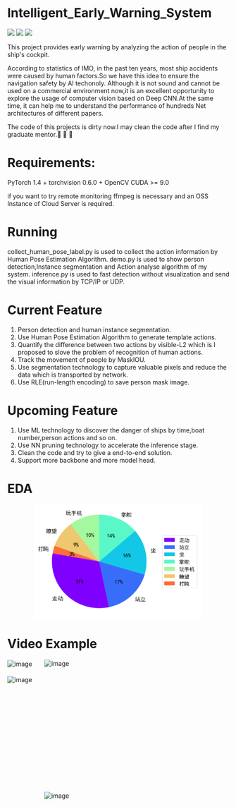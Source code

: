 # Intelligent_Early_Warning_System
![](https://img.shields.io/badge/build-passing-brightgreen) ![](https://img.shields.io/badge/author-ddmm-orange) ![](https://img.shields.io/badge/license-MIT-green)

This project provides early warning by analyzing the action of people in the ship's cockpit.

According to statistics of IMO, in the past ten years, most ship accidents were caused by human factors.So we have this idea to ensure the navigation safety by AI techonoly.
Although it is not sound and cannot be used on a commercial environment now,it is an excellent opportunity to explore the usage of computer vision based on Deep CNN.At the same time, it can help me to understand the performance of hundreds Net architectures of different papers.

The code of this projects is dirty now.I may clean the code after I find my graduate mentor.:muscle:	:muscle:	:muscle:	
# Requirements:
PyTorch 1.4 +
torchvision 0.6.0 + 
OpenCV
CUDA >= 9.0

if you want to try remote monitoring
ffmpeg is necessary and an OSS Instance of Cloud Server is required.

# Running
collect_human_pose_label.py is used to collect the action information by Human Pose Estimation Algorithm.
demo.py is used to show person detection,Instance segmentation and Action analyse algorithm of my system.
inference.py is used to fast detection without visualization and send the visual information by TCP/IP or UDP.

# Current Feature
1. Person detection and human instance segmentation.
2. Use Human Pose Estimation Algorithm to generate template actions.
3. Quantify the difference between two actions by visible-L2 which is I proposed to slove the problem of recognition of human actions.
4. Track the movement of people by MaskIOU.
5. Use segmentation technology to capture valuable pixels and reduce the data which is transported by network.
6. Use RLE(run-length encoding) to save person mask image.

# Upcoming Feature
1. Use ML technology to discover the danger of ships by time,boat number,person actions and so on.
2. Use NN pruning technology to accelerate the inference stage.
3. Clean the code and try to give a end-to-end solution.
4. Support more backbone and more model head.

# EDA 
<div  align="center">    
  <img src="./images/image.svg" width = "380" height = "260"   alt="image" align=center />
</div>


# Video Example
<div  align="left">    
  <img src="./images/action_gif1.gif" width = "420" height = "300"  alt="image" align=center />
  <img src="./images/action_gif2.gif" width = "420" height = "300"  alt="image" align=right />
</div>
<br> 
<div  align="left">    
  <img src="./images/action_gif3.gif" width = "420" height = "300" alt="image" align=center />
  
  <img src="./images/action_gif4.gif" width = "420" height = "300"  alt="image" align=right />
</div>
